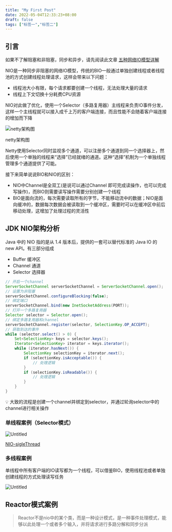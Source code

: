 ```yaml
---
title: "My First Post"
date: 2022-05-04T12:33:23+08:00
draft: false
tags: ["标签一","标签二"]
---
```


## 引言

如果不了解阻塞和非阻塞，同步和异步，请先阅读此文章 [五种网络IO模型详解](https://www.notion.so/IO-abb51751b8f1402aa1161b1a81730a65)

NIO是一种同步非阻塞的网络IO模型，传统的BIO一般通过单独创建线程或者线程池的方式创建线程处理请求，这样会带来以下问题：

- 线程池大小有限，每个请求都要创建一个线程，无法处理大量的请求
- 线程上下文切换十分耗费CPU资源

NIO对此做了优化，使用一个Selector（多路复用器）主线程来负责IO事件分发，这样一个主线程就可以接入成千上万的客户端连接，而且性能不会随着客户端连接的增加而下降

![netty架构图](https://s3-us-west-2.amazonaws.com/secure.notion-static.com/ec2d9640-db80-4f1b-826c-186694f2ac34/Untitled.png)

netty架构图

Netty使用Selector同时监视多个通道，可以注册多个通道到同一个选择器上，然后使用一个单独的线程来“选择”已经就绪的通道。这种“选择”机制为一个单独线程管理多个通道提供了可能。

接下来简单说说BIO和NIO的区别：

- NIO中Channel是全双工(是说可以通过Channel 即可完成读操作，也可以完成写操作)，而BIO则需要读写操作需要分别创建一个线程
- BIO是面向流的，每次需要读取所有的字节，不能移动流中的数据；NIO是面向缓冲的，数据每次数据会被读取到一个缓冲区，需要时可以在缓冲区中前后移动处理，这增加了处理过程的灵活性

## JDK NIO架构分析

Java 中的 NIO 指的是从 1.4 版本后，提供的一套可以替代标准的 Java IO 的 new API。有三部分组成

- Buffer 缓冲区
- Channel 通道
- Selector 选择器

```java
// 开启一个channel
ServerSocketChannel serverSocketChannel = ServerSocketChannel.open();
// 设置为非阻塞
serverSocketChannel.configureBlocking(false);
// 绑定端口
serverSocketChannel.bind(new InetSocketAddress(PORT));
// 打开一个多路复用器
Selector selector = Selector.open();
// 绑定多路复用器和channel
serverSocketChannel.register(selector, SelectionKey.OP_ACCEPT);
// 获取到达的事件
while (selector.select() > 0) {
    Set<SelectionKey> keys = selector.keys();
    Iterator<SelectionKey> iterator = keys.iterator();
    while (iterator.hasNext()) {
        SelectionKey selectionKey = iterator.next();
        if (selectionKey.isAcceptable()) {
            // 处理逻辑
        }
        if (selectionKey.isReadable()) {
            // 处理逻辑
        }
    }
}
```

<aside> 💡 大致的流程是创建一个channel并绑定到selector，并通过轮询selector中的channel进行相关操作

</aside>

### 单线程案例（Selector模式）

![Untitled](https://s3-us-west-2.amazonaws.com/secure.notion-static.com/f19b7aed-625d-48c2-9586-b61229e85d7c/Untitled.png)

[NIO-sigleThread](https://www.notion.so/NIO-sigleThread-ae1cfb3ae5bd4c86a0229eb2b3d097e7)

### 多线程案例

单线程中所有客户端的IO读写都为一个线程，可以借鉴BIO，使用线程池或者单独创建线程的方式处理读写任务

![Untitled](https://s3-us-west-2.amazonaws.com/secure.notion-static.com/feaacdda-9b35-45ef-b70b-a50f361ba7b8/Untitled.png)

## Reactor模式案例

> Reactor不是nio中的某个类，而是一种设计模式，是一种事件处理模式，能够以此处理一个或者多个输入，并将请求进行多路分解和同步分派

